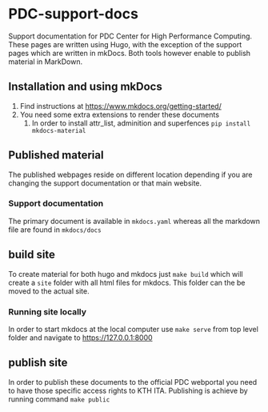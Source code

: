 # PDC-support-docs
Support documentation for  PDC Center for High Performance Computing.
These pages are written using Hugo, with the exception
of the support pages which are written in mkDocs.
Both tools however enable to publish material in MarkDown.

## Installation and using mkDocs

1. Find instructions at https://www.mkdocs.org/getting-started/
2. You need some extra extensions to render these documents
   1. In order to install attr_list, adminition and superfences
      `pip install mkdocs-material`

## Published material

The published webpages reside on different location depending if you are changing
the support documentation or that main website.

### Support documentation

The primary document is available in `mkdocs.yaml`
whereas all the markdown file are found in `mkdocs/docs`

## build site

To create material for both hugo and mkdocs just `make build` which will create a `site` folder with all html files
for mkdocs. This folder can the be moved to the actual site.

### Running site locally

In order to start mkdocs at the local computer use `make serve` from top level folder and navigate to https://127.0.0.1:8000

## publish site

In order to publish these documents to the official PDC webportal you need to have those specific access rights to KTH ITA.
Publishing is achieve by running command `make public` 
